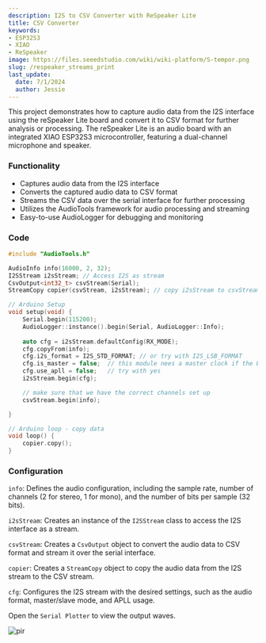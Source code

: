 ```yaml
---
description: I2S to CSV Converter with ReSpeaker Lite
title: CSV Converter
keywords:
- ESP32S3
- XIAO
- ReSpeaker
image: https://files.seeedstudio.com/wiki/wiki-platform/S-tempor.png
slug: /respeaker_streams_print
last_update:
  date: 7/1/2024
  author: Jessie
---
```





This project demonstrates how to capture audio data from the I2S interface using the reSpeaker Lite board and convert it to CSV format for further analysis or processing. The reSpeaker Lite is an audio board with an integrated XIAO ESP32S3 microcontroller, featuring a dual-channel microphone and speaker.




### Functionality

* Captures audio data from the I2S interface
* Converts the captured audio data to CSV format
* Streams the CSV data over the serial interface for further processing
* Utilizes the AudioTools framework for audio processing and streaming
* Easy-to-use AudioLogger for debugging and monitoring



### Code

```cpp
#include "AudioTools.h"

AudioInfo info(16000, 2, 32);
I2SStream i2sStream; // Access I2S as stream
CsvOutput<int32_t> csvStream(Serial);
StreamCopy copier(csvStream, i2sStream); // copy i2sStream to csvStream

// Arduino Setup
void setup(void) {
    Serial.begin(115200);
    AudioLogger::instance().begin(Serial, AudioLogger::Info);
    
    auto cfg = i2sStream.defaultConfig(RX_MODE);
    cfg.copyFrom(info);
    cfg.i2s_format = I2S_STD_FORMAT; // or try with I2S_LSB_FORMAT
    cfg.is_master = false;  // this module nees a master clock if the ESP32 is master
    cfg.use_apll = false;   // try with yes
    i2sStream.begin(cfg);

    // make sure that we have the correct channels set up
    csvStream.begin(info);

}

// Arduino loop - copy data
void loop() {
    copier.copy();
}
```

### Configuration

`info`: Defines the audio configuration, including the sample rate, number of channels (2 for stereo, 1 for mono), and the number of bits per sample (32 bits).

`i2sStream`: Creates an instance of the `I2SStream` class to access the I2S interface as a stream.

`csvStream`: Creates a `CsvOutput` object to convert the audio data to CSV format and stream it over the serial interface.

`copier`: Creates a `StreamCopy` object to copy the audio data from the I2S stream to the CSV stream.

`cfg`: Configures the I2S stream with the desired settings, such as the audio format, master/slave mode, and APLL usage.



Open the `Serial Plotter` to view the output waves.



<p style={{textAlign: 'center'}}><img src="https://files.seeedstudio.com/wiki/SenseCAP/respeaker/waves.gif" alt="pir" width={600} height="auto" /></p>
 